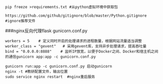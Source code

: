 ``
pip freeze >requirements.txt #从python虚拟环境中获取包
``
```
https://github.com/github/gitignore/blob/master/Python.gitignore  
#ignore推荐文件
```
###nginx反向代理flask
gunicorn.conf.py 
```$xslt
workers = 5    # 定义同时开启的处理请求的进程数量，根据网站流量适当调整
worker_class = "gevent"   # 采用gevent库，支持异步处理请求，提高吞吐量
bind = "0.0.0.0:8888"    # 监听IP放宽，以便于Docker之间、Docker和宿主机之间的通信gunicorn app:app -c gunicorn.conf.py

```
```
gunicorn run:app -c gunicorn.conf.py 启动gunicorn
nginx -t #教研配置文件，输出位置
sudo service nginx restart  #nginx重启服务
```
